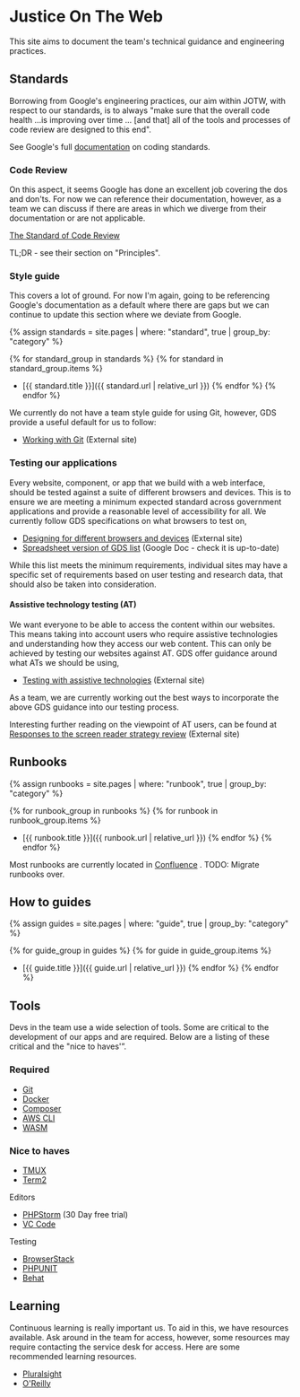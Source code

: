 # Justice On The Web
This site aims to document the team's technical guidance and engineering practices.

## Standards
Borrowing from Google's engineering practices, our aim within JOTW, with respect to our standards, is to always "make sure that the overall code health ...is improving over time ... [and that] all of the tools and processes of code review are designed to this end".

See Google's full [documentation](https://google.github.io/eng-practices/review/reviewer/standard.html) on coding standards.

### Code Review
On this aspect, it seems Google has done an excellent job covering the dos and don'ts. For now we can reference their documentation, however, as a team we can discuss if there are areas in which we diverge from their documentation or are not applicable.

[The Standard of Code Review](https://google.github.io/eng-practices/review/reviewer/standard.html)

TL;DR - see their section on "Principles".

### Style guide
This covers a lot of ground. For now I'm again, going to be referencing Google's documentation as a default where there are gaps but we can continue to update this section where we deviate from Google.

{% assign standards = site.pages
  | where: "standard", true
  | group_by: "category" %}

{% for standard_group in standards %}
{% for standard in standard_group.items %}
* [{{ standard.title }}]({{ standard.url | relative_url }})
{% endfor %}
{% endfor %}

We currently do not have a team style guide for using Git, however, GDS provide a useful default for us to follow:
* [Working with Git](https://gds-way.cloudapps.digital/standards/source-code.html#working-with-git) (External site)

### Testing our applications
Every website, component, or app that we build with a web interface, should be tested against a suite of different browsers and devices. This is to ensure we are meeting a minimum expected standard across government applications and provide a reasonable level of accessibility for all. We currently follow GDS specifications on what browsers to test on,

* [Designing for different browsers and devices](https://www.gov.uk/service-manual/technology/designing-for-different-browsers-and-devices) (External site)
* [Spreadsheet version of GDS list](https://docs.google.com/spreadsheets/d/1zGvXsgNIoMhynFtUV-WS0lqq5QNGY9mIWBzJ3dbIPfI/edit#gid=0) (Google Doc - check it is up-to-date)

While this list meets the minimum requirements, individual sites may have a specific set of requirements based on user testing and research data, that should also be taken into consideration.

#### Assistive technology testing (AT)
We want everyone to be able to access the content within our websites. This means taking into account users who require assistive technologies and understanding how they access our web content. This can only be achieved by testing our websites against AT. GDS offer guidance around what ATs we should be using,

* [Testing with assistive technologies](https://www.gov.uk/service-manual/technology/testing-with-assistive-technologies) (External site)

As a team, we are currently working out the best ways to incorporate the above GDS guidance into our testing process.

Interesting further reading on the viewpoint of AT users, can be found at [Responses to the screen reader strategy review](https://heydonworks.com/article/responses-to-the-screen-reader-strategy-survey/) (External site)

## Runbooks
{% assign runbooks = site.pages
  | where: "runbook", true
  | group_by: "category" %}

{% for runbook_group in runbooks %}
{% for runbook in runbook_group.items %}
* [{{ runbook.title }}]({{ runbook.url | relative_url }})
{% endfor %}
{% endfor %}

Most runbooks are currently located in [Confluence](https://dsdmoj.atlassian.net/wiki/spaces/JOWJ/pages/1482326465/WordPress+Sites+Runbook) . TODO: Migrate runbooks over.

## How to guides
{% assign guides = site.pages
  | where: "guide", true
  | group_by: "category" %}

{% for guide_group in guides %}
{% for guide in guide_group.items %}
* [{{ guide.title }}]({{ guide.url | relative_url }})
{% endfor %}
{% endfor %}

## Tools
Devs in the team use a wide selection of tools. Some are critical to the development of our apps and are required. Below are a listing of these critical and the "nice to haves'”.

### Required
* [Git](https://git-scm.com/)
* [Docker](https://www.docker.com/)
* [Composer](https://getcomposer.org/)
* [AWS CLI](https://aws.amazon.com/cli/)
* [WASM](https://github.com/ministryofjustice/wasm)

### Nice to haves
* [TMUX](https://github.com/tmux/tmux/wiki)
* [Term2](https://www.iterm2.com/)

Editors
* [PHPStorm](https://www.jetbrains.com/phpstorm/) (30 Day free trial)
* [VC Code](https://code.visualstudio.com/)

Testing
* [BrowserStack](https://www.browserstack.com/)
* [PHPUNIT](https://phpunit.de/)
* [Behat](https://docs.behat.org/en/latest/)

## Learning
Continuous learning is really important us. To aid in this, we have resources available. Ask around in the team for access, however, some resources may require contacting the service desk for access. Here are some recommended learning resources.

* [Pluralsight](https://www.pluralsight.com/)
* [O'Reilly](https://www.oreilly.com/)
